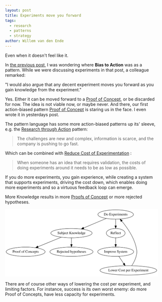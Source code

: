```yaml
---
layout: post
title: Experiments move you forward
tags:
  - research
  - patterns
  - strategy
author: Willem van den Ende
---
```


Even when it doesn't feel like it.

In [the previous post](https://www.qwan.eu/2020/06/19/making-decisions-in-turbulent-times.html), I was wondering where **Bias to Action** was as a pattern.
While we were discussing experiments in that post, a colleague remarked:

"I would also argue that any decent experiment moves you forward as you gain
knowledge from the experiment."

Yes. Either it can be moved forward to a [Proof of Concept](https://www.cnpatterns.org/organization-culture/proof-of-concept-poc), or be discarded for
now. The idea is not viable now, or maybe never. And there, our first
action-biased pattern
[Proof of Concept](https://www.cnpatterns.org/organization-culture/proof-of-concept-poc) is staring us in the face. I even wrote it in yesterdays post.

The pattern language has some more action-biased patterns up its' sleeve, e.g.
the [Research through Action](http://www.cnpatterns.org/strategy-risk-reduction/research-through-action) pattern:

> The challenges are new and complex, information is scarce, and the company is
> pushing to go fast.

Which can be combined with [Reduce Cost of Experimentation](http://www.cnpatterns.org/strategy-risk-reduction/reduce-cost-of-experimentation) :

> When someone has an idea that requires validation, the costs of doing
> experiments around it needs to be as low as possible.

If you do more experiments, you gain experience, while creating a system that
supports experiments, driving the cost down, which enables doing more
experiments and so a virtuous feedback loop can emerge.

More Knowledge results in more [Proofs of Concept](https://www.cnpatterns.org/organization-culture/proof-of-concept-poc) or more rejected hypotheses.

![Diagram of effects, described above](/attachments/blogposts/2020/ExperimentsMove.svg)

There are of course other ways of lowering the cost per experiment, and limiting
factors. For instance, success is its own worst enemy: do more Proof of
Concepts, have less capacity for experiments.
